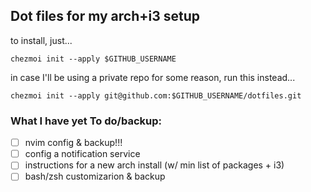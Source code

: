 ## Dot files for my arch+i3 setup

to install, just...
```
chezmoi init --apply $GITHUB_USERNAME
```
in case I'll be using a private repo for some reason, run this instead...
```
chezmoi init --apply git@github.com:$GITHUB_USERNAME/dotfiles.git
```

### What I have yet To do/backup:
- [ ] nvim config & backup!!!
- [ ] config a notification service
- [ ] instructions for a new arch install (w/ min list of packages + i3)
- [ ] bash/zsh customizarion & backup
